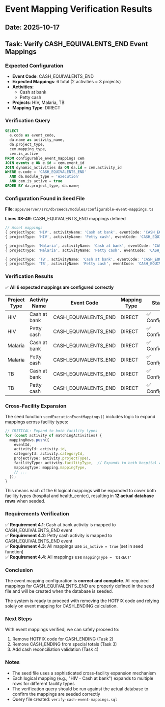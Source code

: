 # Event Mapping Verification Results

## Date: 2025-10-17

## Task: Verify CASH_EQUIVALENTS_END Event Mappings

### Expected Configuration
- **Event Code**: CASH_EQUIVALENTS_END
- **Expected Mappings**: 6 total (2 activities × 3 projects)
- **Activities**: 
  - Cash at bank
  - Petty cash
- **Projects**: HIV, Malaria, TB
- **Mapping Type**: DIRECT

### Verification Query
```sql
SELECT 
  e.code as event_code,
  da.name as activity_name,
  da.project_type,
  cem.mapping_type,
  cem.is_active
FROM configurable_event_mappings cem
JOIN events e ON e.id = cem.event_id
JOIN dynamic_activities da ON da.id = cem.activity_id
WHERE e.code = 'CASH_EQUIVALENTS_END'
  AND da.module_type = 'execution'
  AND cem.is_active = true
ORDER BY da.project_type, da.name;
```

### Configuration Found in Seed File

**File**: `apps/server/src/db/seeds/modules/configurable-event-mappings.ts`

**Lines 38-49**: CASH_EQUIVALENTS_END mappings defined

```typescript
// Asset mappings
{ projectType: 'HIV', activityName: 'Cash at bank', eventCode: 'CASH_EQUIVALENTS_END', mappingType: 'DIRECT' },
{ projectType: 'HIV', activityName: 'Petty cash', eventCode: 'CASH_EQUIVALENTS_END', mappingType: 'DIRECT' },

{ projectType: 'Malaria', activityName: 'Cash at bank', eventCode: 'CASH_EQUIVALENTS_END', mappingType: 'DIRECT' },
{ projectType: 'Malaria', activityName: 'Petty cash', eventCode: 'CASH_EQUIVALENTS_END', mappingType: 'DIRECT' },

{ projectType: 'TB', activityName: 'Cash at bank', eventCode: 'CASH_EQUIVALENTS_END', mappingType: 'DIRECT' },
{ projectType: 'TB', activityName: 'Petty cash', eventCode: 'CASH_EQUIVALENTS_END', mappingType: 'DIRECT' },
```

### Verification Results

✅ **All 6 expected mappings are configured correctly**

| Project Type | Activity Name | Event Code | Mapping Type | Status |
|--------------|---------------|------------|--------------|--------|
| HIV | Cash at bank | CASH_EQUIVALENTS_END | DIRECT | ✅ Configured |
| HIV | Petty cash | CASH_EQUIVALENTS_END | DIRECT | ✅ Configured |
| Malaria | Cash at bank | CASH_EQUIVALENTS_END | DIRECT | ✅ Configured |
| Malaria | Petty cash | CASH_EQUIVALENTS_END | DIRECT | ✅ Configured |
| TB | Cash at bank | CASH_EQUIVALENTS_END | DIRECT | ✅ Configured |
| TB | Petty cash | CASH_EQUIVALENTS_END | DIRECT | ✅ Configured |

### Cross-Facility Expansion

The seed function `seedExecutionEventMappings()` includes logic to expand mappings across facility types:

```typescript
// CRITICAL: Expand to both facility types
for (const activity of matchingActivities) {
  mappingRows.push({
    eventId,
    activityId: activity.id,
    categoryId: activity.categoryId,
    projectType: activity.projectType!,
    facilityType: activity.facilityType,  // Expands to both hospital and health_center
    mappingType: mapping.mappingType,
    // ...
  });
}
```

This means each of the 6 logical mappings will be expanded to cover both facility types (hospital and health_center), resulting in **12 actual database rows** when seeded.

### Requirements Verification

✅ **Requirement 4.1**: Cash at bank activity is mapped to CASH_EQUIVALENTS_END event  
✅ **Requirement 4.2**: Petty cash activity is mapped to CASH_EQUIVALENTS_END event  
✅ **Requirement 4.3**: All mappings use `is_active = true` (set in seed function)  
✅ **Requirement 4.4**: All mappings use `mappingType = 'DIRECT'`

### Conclusion

The event mapping configuration is **correct and complete**. All required mappings for CASH_EQUIVALENTS_END are properly defined in the seed file and will be created when the database is seeded.

The system is ready to proceed with removing the HOTFIX code and relying solely on event mapping for CASH_ENDING calculation.

### Next Steps

With event mappings verified, we can safely proceed to:
1. Remove HOTFIX code for CASH_ENDING (Task 2)
2. Remove CASH_ENDING from special totals (Task 3)
3. Add cash reconciliation validation (Task 4)

### Notes

- The seed file uses a sophisticated cross-facility expansion mechanism
- Each logical mapping (e.g., "HIV - Cash at bank") expands to multiple rows for different facility types
- The verification query should be run against the actual database to confirm the mappings are seeded correctly
- Query file created: `verify-cash-event-mappings.sql`
